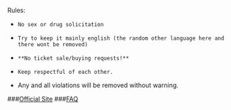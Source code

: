 Rules:

*     No sex or drug solicitation
*     Try to keep it mainly english (the random other language here and there wont be removed)
*     **No ticket sale/buying requests!**
*     Keep respectful of each other.
* Any and all violations will be removed without warning.

###[Official Site](http://www.tomorrowland.com/)
###[FAQ](https://www.reddit.com/r/Tomorrowland/comments/2tz4sc/official_faqqa_tomorrowland_and_dreamville_2015/)
